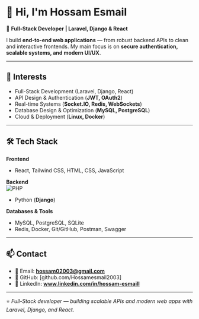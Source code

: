 # 👋 Hi, I'm Hossam Esmail  

🚀 **Full-Stack Developer | Laravel, Django & React**  

I build **end-to-end web applications** — from robust backend APIs to clean and interactive frontends. My main focus is on **secure authentication, scalable systems, and modern UI/UX**.  

---

## 👀 Interests
- Full-Stack Development (Laravel, Django, React)  
- API Design & Authentication (**JWT, OAuth2**)  
- Real-time Systems (**Socket.IO, Redis, WebSockets**)  
- Database Design & Optimization (**MySQL, PostgreSQL**)  
- Cloud & Deployment (**Linux, Docker**)  

---


## 🛠️ Tech Stack
**Frontend**  
- React, Tailwind CSS, HTML, CSS, JavaScript  

**Backend**  
![PHP](https://img.shields.io/badge/PHP-777BB4?style=for-the-badge&logo=php&logoColor=white)  
- Python (**Django**)  


**Databases & Tools**  
- MySQL, PostgreSQL, SQLite  
- Redis, Docker, Git/GitHub, Postman, Swagger  

---


## 📫 Contact
- 📧 Email: **hossam02003@gmail.com**  
- 🐙 GitHub: [github.com/Hossamesmail2003] 
- 💼 LinkedIn: **www.linkedin.com/in/hossam-esmaill**  

---

⭐ *Full-Stack developer — building scalable APIs and modern web apps with Laravel, Django, and React.*  

